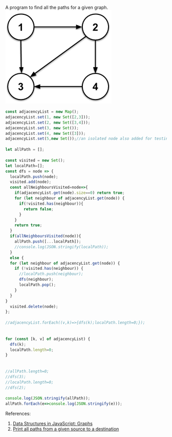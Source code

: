 A program to find all the paths for a given graph.  
![The graph for test](mediumGraph.png)  
```js
const adjacencyList = new Map();
adjacencyList.set(1, new Set([2,3]));
adjacencyList.set(2, new Set([3,4]));
adjacencyList.set(3, new Set());
adjacencyList.set(4, new Set([3]));
adjacencyList.set(5,new Set());//an isolated node also added for testing

let allPath = [];

const visited = new Set();
let localPath=[];
const dfs = node => {
  localPath.push(node);
  visited.add(node);
  const allNeighboursVisited=node=>{
    if(adjacencyList.get(node).size==0) return true;
    for (let neighbour of adjacencyList.get(node)) {
      if(!visited.has(neighbour)){
        return false;
      }
    }
    return true;
  }
  if(allNeighboursVisited(node)){
    allPath.push([...localPath]);
    //console.log(JSON.stringify(localPath));
  } 
  else {
  for (let neighbour of adjacencyList.get(node)) {
    if (!visited.has(neighbour)) {
      //localPath.push(neighbour);
      dfs(neighbour);
      localPath.pop();
    }
  }
}
  visited.delete(node);
};

//adjacencyList.forEach((v,k)=>{dfs(k);localPath.length=0;});


for (const [k, v] of adjacencyList) {
  dfs(k);
  localPath.length=0;
}


//allPath.length=0;
//dfs(3);
//localPath.length=0;
//dfs(2);

console.log(JSON.stringify(allPath));
allPath.forEach(e=>console.log(JSON.stringify(e)));
```
References:
1. [Data Structures in JavaScript: Graphs](https://medium.com/better-programming/basic-interview-data-structures-in-javascript-graphs-3f9118aeb078)  
2. [Print all paths from a given source to a destination
](https://www.geeksforgeeks.org/find-paths-given-source-destination/)  
